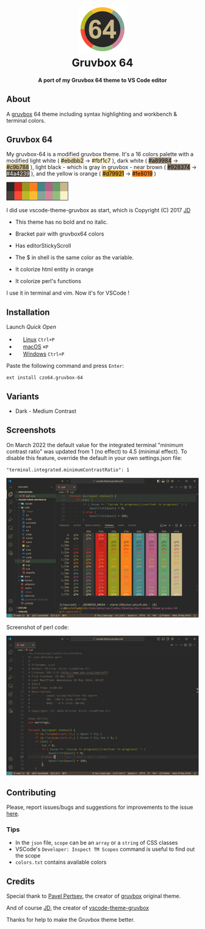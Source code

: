 <!--
Filename: README.md
Author: Olivier Sirol <czo@free.fr>
License: GPL-2.0 (http://www.gnu.org/copyleft)
File Created: nov. 2021
Last Modified: Wednesday 29 May 2024, 05:14
Edit Time: 0:44:56
$Id:$
-->

<h1 align="center">
  <br>
  <a href="https://marketplace.visualstudio.com/items?itemName=czo64.gruvbox-64">
    <img src="store/icon.png">
  </a>
  <br>
  Gruvbox 64
  <br>
</h1>

<h4 align="center">A port of my Gruvbox 64 theme to VS Code editor</h4>

## About

A [gruvbox](https://github.com/morhetz/gruvbox) 64 theme including syntax highlighting and workbench & terminal colors.

## Gruvbox 64

My gruvbox-64 is a modified gruvbox theme.
It's a 16 colors palette with a modified light white (
<span style="color:black; background-color:#ebdbb2">#ebdbb2</span> ->
<span style="color:black; background-color:#fbf1c7">#fbf1c7</span>
), dark white (
<span style="color:black; background-color:#a89984">#a89984</span> ->
<span style="color:black; background-color:#c9b788">#c9b788</span>
), light black - which is gray in gruvbox - near brown (
<span style="color:black; background-color:#928374">#928374</span> ->
<span style="color:white; background-color:#4a4239">#4a4239</span>
), and the yellow is orange (
<span style="color:black; background-color:#d79921">#d79921</span> ->
<span style="color:black; background-color:#fe8019">#fe8019</span>
)

![16colors](store/16colors.png)

I did use vscode-theme-gruvbox as start, which is Copyright (C) 2017 [JD](https://github.com/jdinhify)

- This theme has no bold and no italic.

- Bracket pair with gruvbox64 colors

- Has editorStickyScroll

- The $ in shell is the same color as the variable.

- It colorize html entity in orange

- It colorize perl's functions

I use it in terminal and vim. Now it's for VSCode !

## Installation

Launch _Quick Open_

- <img src="https://www.kernel.org/theme/images/logos/favicon.png" width=16 height=16/> <a href="https://code.visualstudio.com/shortcuts/keyboard-shortcuts-linux.pdf">Linux</a> `Ctrl+P`
- <img src="https://developer.apple.com/favicon.ico" width=16 height=16/> <a href="https://code.visualstudio.com/shortcuts/keyboard-shortcuts-macos.pdf">macOS</a> `⌘P`
- <img src="https://www.microsoft.com/favicon.ico" width=16 height=16/> <a href="https://code.visualstudio.com/shortcuts/keyboard-shortcuts-windows.pdf">Windows</a> `Ctrl+P`

Paste the following command and press `Enter`:

```
ext install czo64.gruvbox-64
```

## Variants

- Dark - Medium Contrast

## Screenshots

On March 2022 the default value for the integrated terminal "minimum contrast ratio" was updated from 1 (no effect) to 4.5 (minimal effect). To disable this feature, override the default in your own settings.json file:

    "terminal.integrated.minimumContrastRatio": 1

![screenshots](store/screenshot-term.png)

Screenshot of perl code:

![screenshots](store/screenshot-perl.png)


## Contributing

Please, report issues/bugs and suggestions for improvements to the issue [here](https://github.com/czodroid/vscode-theme-gruvbox-64/issues).

### Tips

- In the `json` file, `scope` can be an `array` or a `string` of CSS classes
- VSCode's `Developer: Inspect TM Scopes` command is useful to find out the scope
- `colors.txt` contains available colors

## Credits

Special thank to [Pavel Pertsev](https://github.com/morhetz), the creator of [gruvbox](https://github.com/morhetz/gruvbox) original theme.

And of course [JD](https://github.com/jdinhify), the creator of [vscode-theme-gruvbox](https://github.com/jdinhify/vscode-theme-gruvbox)

Thanks for help to make the Gruvbox theme better.
